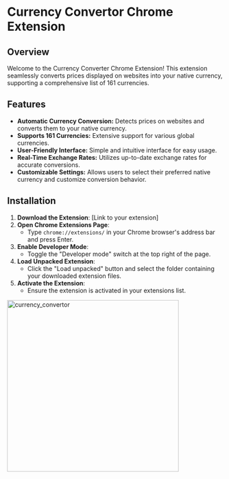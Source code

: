 # Currency Convertor Chrome Extension
## Overview
Welcome to the Currency Converter Chrome Extension! This extension seamlessly converts prices displayed on websites into your native currency, supporting a comprehensive list of 161 currencies.<br>
## Features
- <b>Automatic Currency Conversion:</b> Detects prices on websites and converts them to your native currency.
- <b>Supports 161 Currencies:</b> Extensive support for various global currencies.
- <b>User-Friendly Interface:</b> Simple and intuitive interface for easy usage.
- <b>Real-Time Exchange Rates:</b> Utilizes up-to-date exchange rates for accurate conversions.
- <b>Customizable Settings:</b> Allows users to select their preferred native currency and customize conversion behavior.

## Installation

1. **Download the Extension**: [Link to your extension]
2. **Open Chrome Extensions Page**:
   - Type `chrome://extensions/` in your Chrome browser's address bar and press Enter.
3. **Enable Developer Mode**:
   - Toggle the "Developer mode" switch at the top right of the page.
4. **Load Unpacked Extension**:
   - Click the "Load unpacked" button and select the folder containing your downloaded extension files.
5. **Activate the Extension**:
   - Ensure the extension is activated in your extensions list.

<img src="https://github.com/kshitijstc/Currency-Convertor-Extension/assets/144511712/f87df252-5dc8-48ba-b033-d9b7002a0d04" alt="currency_convertor" width="400"/><br><br>
